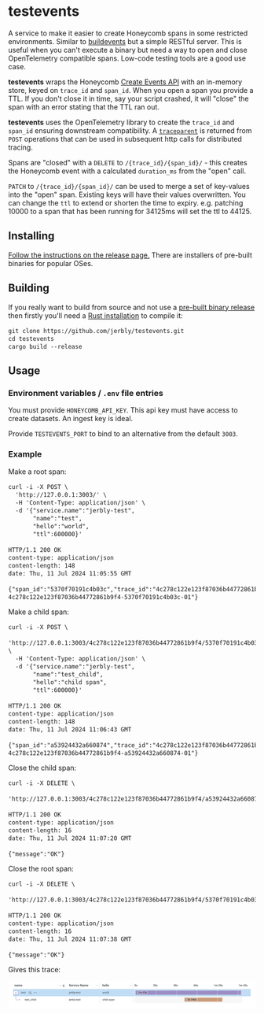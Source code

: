 # testevents

A service to make it easier to create Honeycomb spans in some restricted environments. Similar to [buildevents](https://github.com/honeycombio/buildevents/tree/main) but a simple RESTful server. This is useful when you can't execute a binary but need a way to open and close OpenTelemetry compatible spans. Low-code testing tools are a good use case.

**testevents** wraps the Honeycomb [Create Events API](https://docs.honeycomb.io/api/tag/Events#operation/createEvents) with an in-memory store, keyed on `trace_id` and `span_id`. When you open a span you provide a TTL. If you don't close it in time, say your script crashed, it will "close" the span with an error stating that the TTL ran out.

**testevents** uses the OpenTelemetry library to create the `trace_id` and `span_id` ensuring downstream compatibility. A [`traceparent`](https://www.w3.org/TR/trace-context/#traceparent-header-field-values) is returned from `POST` operations that can be used in subsequent http calls for distributed tracing.

Spans are "closed" with a `DELETE` to `/{trace_id}/{span_id}/` - this creates the Honeycomb event with a calculated `duration_ms` from the "open" call.

`PATCH` to `/{trace_id}/{span_id}/` can be used to merge a set of key-values into the "open" span. Existing keys will have their values overwritten. You can change the `ttl` to extend or shorten the time to expiry. e.g. patching 10000 to a span that has been running for 34125ms will set the ttl to 44125.

## Installing

[Follow the instructions on the release page.](https://github.com/jerbly/testevents/releases) There are installers of pre-built binaries for popular OSes.

## Building

If you really want to build from source and not use a [pre-built binary release](https://github.com/jerbly/testevents/releases) then firstly you'll need a
[Rust installation](https://www.rust-lang.org/) to compile it:

```shell
git clone https://github.com/jerbly/testevents.git
cd testevents
cargo build --release
```

## Usage

### Environment variables / `.env` file entries

You must provide `HONEYCOMB_API_KEY`. This api key must have access to create datasets. An ingest key is ideal.

Provide `TESTEVENTS_PORT` to bind to an alternative from the default `3003`.

### Example

Make a root span:

```shell
curl -i -X POST \
  'http://127.0.0.1:3003/' \                                                        
  -H 'Content-Type: application/json' \
  -d '{"service.name":"jerbly-test",
       "name":"test",
       "hello":"world",     
       "ttl":600000}'

HTTP/1.1 200 OK
content-type: application/json
content-length: 148
date: Thu, 11 Jul 2024 11:05:55 GMT

{"span_id":"5370f70191c4b03c","trace_id":"4c278c122e123f87036b44772861b9f4","traceparent":"00-4c278c122e123f87036b44772861b9f4-5370f70191c4b03c-01"}
```

Make a child span:

```shell
curl -i -X POST \
  'http://127.0.0.1:3003/4c278c122e123f87036b44772861b9f4/5370f70191c4b03c/' \
  -H 'Content-Type: application/json' \
  -d '{"service.name":"jerbly-test",
       "name":"test_child", 
       "hello":"child span",
       "ttl":600000}'

HTTP/1.1 200 OK
content-type: application/json
content-length: 148
date: Thu, 11 Jul 2024 11:06:43 GMT

{"span_id":"a53924432a660874","trace_id":"4c278c122e123f87036b44772861b9f4","traceparent":"00-4c278c122e123f87036b44772861b9f4-a53924432a660874-01"}
```

Close the child span:

```shell
curl -i -X DELETE \ 
  'http://127.0.0.1:3003/4c278c122e123f87036b44772861b9f4/a53924432a660874/'  
  
HTTP/1.1 200 OK
content-type: application/json
content-length: 16
date: Thu, 11 Jul 2024 11:07:20 GMT

{"message":"OK"}
```

Close the root span:

```shell
curl -i -X DELETE \
  'http://127.0.0.1:3003/4c278c122e123f87036b44772861b9f4/5370f70191c4b03c/'

HTTP/1.1 200 OK
content-type: application/json
content-length: 16
date: Thu, 11 Jul 2024 11:07:38 GMT

{"message":"OK"}
```

Gives this trace:

![a screenshot showing the trace](trace.png "Trace screenshot")
